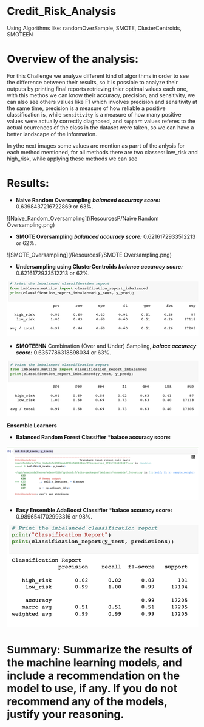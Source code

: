 # Credit_Risk_Analysis
Using Algorithms like: randomOverSample, SMOTE, ClusterCentroids, SMOTEEN

# Overview of the analysis:

For this Challenge we analyze different kind of algorithms in order to see the difference between their results, so it is possible to analyze their outputs by printing final reports retrieving thier optimal values each one, with this methos we can know their accuracy, precision, and sensitivity, we can also see others values like F1 which involves precision and sensitivity at the same time, precision is a measure of how reliable a positive classification is, while `sensitivity` is a measure of how many positive values were actually correctly diagnosed, and `support` values referes to the actual ocurrences of the class in the dataset were taken, so we can have a better landscape of the information.

In ythe next images some values are mention as parrt of the anlysis for each method mentioned, for all methods there are two classes: low_risk and high_risk, while applying these methods we can see 


# Results:

* **Naive Random Oversampling** ***balanced accuracy score:*** 0.6398437216722869 or 63%.

![Naive_Random_Oversampling](/ResourcesP/Naive Random Oversampling.png)

* **SMOTE Oversampling** ***balanced accuracy score:*** 0.6216172933512213 or 62%.

![SMOTE_Oversampling](/ResourcesP/SMOTE Oversampling.png)

* **Undersampling using ClusterCentroids** ***balance accuracy score:*** 0.6216172933512213 or 62%.

![Cluster_Centroids](/ResourcesP/Cluster_Centroids.png)

* **SMOTEENN** Combination (Over and Under) Sampling, ***balace accuracy score:*** 0.6357786318898034 or 63%.

![Smoteen](/ResourcesP/Combination_OverandUnder_Sampling.png)

**Ensemble Learners**
* **Balanced Random Forest Classifier** ***balace accuracy score:**

![Balance_Random_Forest_Classifier](/ResourcesP/Balanced_Random_Forest_Classifier.png)

* **Easy Ensemble AdaBoost Classifier** ***balace accuracy score:** 0.9896541702993316 or 98%.

![Easy_Ensemble_AdaBoost_Classifier](/ResourcesP/EasyEnsembleAdaBoostClassifier.png)

# Summary: Summarize the results of the machine learning models, and include a recommendation on the model to use, if any. If you do not recommend any of the models, justify your reasoning.
